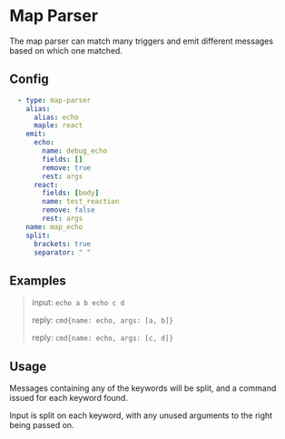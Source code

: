 # Map Parser

The map parser can match many triggers and emit different messages based on which one matched.

## Config

```yaml
  - type: map-parser
    alias:
      alias: echo
      maple: react
    emit:
      echo:
        name: debug_echo
        fields: []
        remove: true
        rest: args
      react:
        fields: [body]
        name: test_reaction
        remove: false
        rest: args
    name: map_echo
    split:
      brackets: true
      separator: " "
```

## Examples

> input: `echo a b echo c d`
>
> reply: `cmd{name: echo, args: [a, b]}`
>
> reply: `cmd{name: echo, args: [c, d]}`

## Usage

Messages containing any of the keywords will be split, and a command issued for each keyword found.

Input is split on each keyword, with any unused arguments to the right being passed on.
